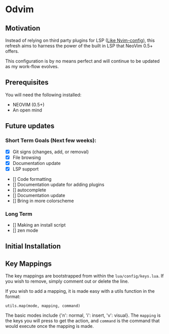 # Odvim 

## Motivation

Instead of relying on third party plugins for LSP ([Like Nvim-config](https://github.com/OkelleyDevelopment/Nvim-Config)), 
this refresh aims to harness the power of the built in LSP that NeoVim 0.5+ offers.

This configuration is by no means perfect and will continue to be updated as my work-flow
evolves.

## Prerequisites

You will need the following installed:

- NEOVIM (0.5+)
- An open mind

## Future updates

### Short Term Goals (Next few weeks):
- [x] Git signs (changes, add, or removal)
- [x] File browsing
- [x] Documentation update
- [x] LSP support
- [] Code formatting
- [] Documentation update for adding plugins
- [] autocomplete 
- [] Documentation update
- [] Bring in more colorscheme

### Long Term

- [] Making an install script
- [] zen mode


## Initial Installation 

## Key Mappings

The key mappings are bootstrapped from within the `lua/config/keys.lua`. If you
wish to remove, simply comment out or delete the line.

If you wish to add a mapping, it is made easy with a utils function in the format: 

```
utils.map(mode, mapping, command)
```
The basic modes include {'n': normal, 'i': insert, 'v': visual}. The `mapping` is the
keys you will press to get the action, and `command` is the command that would execute once 
the mapping is made.

